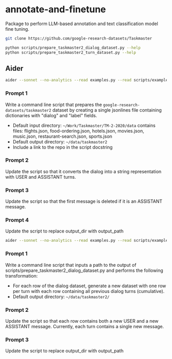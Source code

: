 # annotate-and-finetune

Package to perform LLM-based annotation and text classification model fine tuning.

```bash
git clone https://github.com/google-research-datasets/Taskmaster

python scripts/prepare_taskmaster2_dialog_dataset.py --help
python scripts/prepare_taskmaster2_turn_dataset.py --help
```


## Aider

```bash
aider --sonnet --no-analytics --read examples.py --read scripts/example_data.json scripts/prepare_taskmaster2_dialog_dataset.py
```

### Prompt 1

Write a command line script that prepares the `google-research-datasets/taskmaster2` dataset by creating a single jsonlines file containing dictionaries with "dialog" and "label" fields.

- Default input directory: `~/Work/Taskmaster/TM-2-2020/data` contains files: flights.json, food-ordering.json, hotels.json, movies.json, music.json, restaurant-search.json, sports.json
- Default output directory: `~/data/taskmaster2`
- Include a link to the repo in the script docstring

### Prompt 2

Update the script so that it converts the dialog into a string representation with USER and ASSISTANT turns.

### Prompt 3

Update the script so that the first message is deleted if it is an ASSISTANT message.

### Prompt 4

Update the script to replace output_dir with output_path

```bash
aider --sonnet --no-analytics --read examples.py --read scripts/example_data.json  --read scripts/prepare_taskmaster2_dialog_dataset.py scripts/prepare_taskmaster2_turn_dataset.py
```

### Prompt 1

Write a command line script that inputs a path to the output of scripts/prepare_taskmaster2_dialog_dataset.py and performs the following transformation:

- For each row of the dialog dataset, generate a new dataset with one row per turn with each row containing all previous dialog turns (cumulative).
- Default output directory: `~/data/taskmaster2/`

### Prompt 2

Update the script so that each row contains both a new USER and a new ASSISTANT message. Currently, each turn contains a single new message.

### Prompt 3

Update the script to replace output_dir with output_path